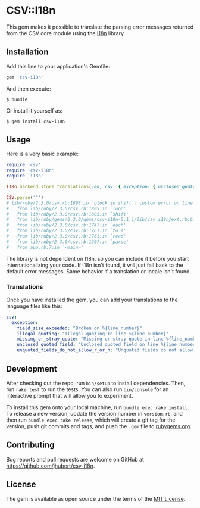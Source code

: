 # CSV::I18n

This gem makes it possible to translate the parsing error messages returned from the CSV core module using the [I18n](https://github.com/svenfuchs/i18n) library.

## Installation

Add this line to your application's Gemfile:

```ruby
gem 'csv-i18n'
```

And then execute:

    $ bundle

Or install it yourself as:

    $ gem install csv-i18n

## Usage

Here is a very basic example:

```ruby
require 'csv'
require 'csv-i18n'
require 'i18n'

I18n.backend.store_translations(:en, csv: { exception: { unclosed_quoted_field: "custom error on line %{line_number}" } })

CSV.parse('"')
# lib/ruby/2.3.0/csv.rb:1898:in `block in shift': custom error on line 1 (CSV::MalformedCSVError)
#   from lib/ruby/2.3.0/csv.rb:1805:in `loop'
#   from lib/ruby/2.3.0/csv.rb:1805:in `shift'
#   from lib/ruby/gems/2.3.0/gems/csv-i18n-0.1.1/lib/csv_i18n/ext.rb:6:in `shift'
#   from lib/ruby/2.3.0/csv.rb:1747:in `each'
#   from lib/ruby/2.3.0/csv.rb:1761:in `to_a'
#   from lib/ruby/2.3.0/csv.rb:1761:in `read'
#   from lib/ruby/2.3.0/csv.rb:1307:in `parse'
#   from app.rb:7:in `<main>'
```

The library is not dependent on I18n, so you can include it before you start internationalizing your code. If I18n isn't found, it will just fall back to the default error messages. Same behavior if a translation or locale isn't found.

### Translations

Once you have installed the gem, you can add your translations to the language files like this:

```yaml
csv:
  exception:
    field_size_exceeded: "Broken on %{line_number}"
    illegal_quoting: "Illegal quoting in line %{line_number}"
    missing_or_stray_quote: "Missing or stray quote in line %{line_number}"
    unclosed_quoted_field: "Unclosed quoted field on line %{line_number}."
    unquoted_fields_do_not_allow_r_or_n: "Unquoted fields do not allow \\r or \\n (line #{line_number})."
```

## Development

After checking out the repo, run `bin/setup` to install dependencies. Then, run `rake test` to run the tests. You can also run `bin/console` for an interactive prompt that will allow you to experiment.

To install this gem onto your local machine, run `bundle exec rake install`. To release a new version, update the version number in `version.rb`, and then run `bundle exec rake release`, which will create a git tag for the version, push git commits and tags, and push the `.gem` file to [rubygems.org](https://rubygems.org).

## Contributing

Bug reports and pull requests are welcome on GitHub at https://github.com/jhubert/csv-i18n.

## License

The gem is available as open source under the terms of the [MIT License](http://opensource.org/licenses/MIT).

